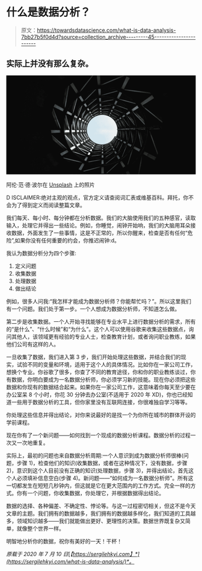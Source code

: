 # 什么是数据分析？

> 原文：<https://towardsdatascience.com/what-is-data-analysis-7bb27b5f0d4d?source=collection_archive---------45----------------------->

## 实际上并没有那么复杂。

![](img/ba06ac7eef0c28ce215296c98d1419a5.png)

阿伦·范·德·波尔在 [Unsplash](https://unsplash.com/s/photos/abstract?utm_source=unsplash&utm_medium=referral&utm_content=creditCopyText) 上的照片

D ISCLAIMER:绝对主观的观点，官方定义请查阅词汇表或维基百科。拜托，你不会为了得到定义而阅读整篇文章。

我们每天、每小时、每分钟都在分析数据。我们的大脑使用我们的五种感官，读取输入，处理它并得出一些结论。例如，你睡觉，闹钟开始响，我们的大脑用耳朵接收数据，外面发生了一些事情，这是不正常的，所以你醒来，检查是否有任何“危险”,如果你没有任何重要的约会，你推迟闹钟:d。

我认为数据分析分为四个步骤:

1.  定义问题
2.  收集数据
3.  处理数据
4.  做出结论

例如，很多人问我:“我怎样才能成为数据分析师？你能帮忙吗？”。所以这里我们有一个问题。我们处于第一步。一个人想成为数据分析师，不知道怎么做。

第二步是收集数据。一个人开始寻找能够在专业水平上进行数据分析的需求，所有的“是什么”、“什么时候”和“为什么”。这个人可以使用谷歌来收集这些数据点，询问其他人，该领域更有经验的专业人士，检查教育计划，或者询问职业教练，如果他们公司有这样的人。

一旦收集了数据，我们进入第 3 步，我们开始处理这些数据，并结合我们的现实，试验不同的变量和环境，适用于这个人的具体情况。比如你在一家公司工作，想换个专业。你谷歌了很多，你查了不同的教育途径，你和你的职业教练谈过，你有数据，你明白要成为一名数据分析师，你必须学习新的技能。现在你必须把这些数据和你现有的数据结合起来。如果你在一家公司工作，这意味着你每天至少要在办公室呆 8 个小时，你花 30 分钟去办公室(不适用于 2020 年 XD)，你也已经知道一些用于数据分析的工具，但你家里没有互联网连接，你很难独自学习等等。

你处理这些信息并得出结论，对你来说最好的是找一个为你所在城市的群体开设的学前课程。

现在你有了一个新问题——如何找到一个现成的数据分析课程。数据分析的过程一次又一次地重复。

实际上，最初的问题也来自数据分析周期:一个人意识到成为数据分析师很棒(问题，步骤 1)，检查他们的知识(收集数据，或者在这种情况下，没有数据，步骤 2)，意识到这个人目前没有正确的知识(处理数据，步骤 3)，并得出结论，首先这个人必须填补信息空白(步骤 4)。新问题——“如何成为一名数据分析师”。所有这一切都发生在短短几秒钟内，但这就是它在更大范围内的工作方式。完全一样的方式。你有一个问题，你收集数据，你处理它，并根据数据得出结论。

数据的选择、各种偏差、不确定性、悖论等。与这一过程密切相关，但这不是今天文章的主题。我们拥有的数据越多，我们拥有的数据越多样化，我们知道的工具越多，领域知识越多——我们就能做出更好、更理性的决策。数据世界既复杂又简单，就像整个世界一样。

明智地分析你的数据，祝你有美好的一天！干杯！

*原载于 2020 年 7 月 10 日*[*【https://sergilehkyi.com】*](https://sergilehkyi.com/what-is-data-analysis/)*。*